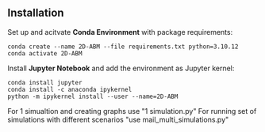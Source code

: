 ## Installation

Set up and acitvate **Conda Environment** with package requirements:
```
conda create --name 2D-ABM --file requirements.txt python=3.10.12
conda activate 2D-ABM
```
Install **Jupyter Notebook** and add the environment as Jupyter kernel:
```
conda install jupyter
conda install -c anaconda ipykernel
python -m ipykernel install --user --name=2D-ABM
```

For 1 simualtion and creating graphs use "1 simulation.py"
For running set of simulations with different scenarios "use mail_multi_simulations.py"
